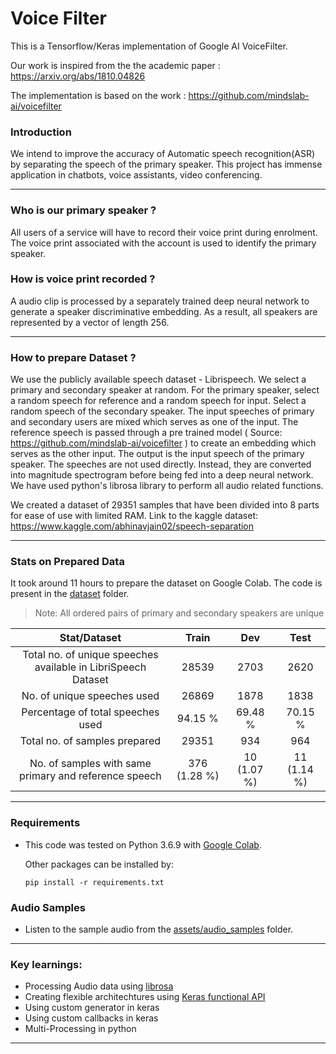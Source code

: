 # Voice Filter

This is a Tensorflow/Keras implementation of Google AI VoiceFilter. 

Our work is inspired from the the academic paper : https://arxiv.org/abs/1810.04826

The implementation is based on the work : https://github.com/mindslab-ai/voicefilter


### Introduction
We intend to improve the accuracy of Automatic speech recognition(ASR) by separating the speech of the primary speaker. 
This project has immense application in chatbots, voice assistants, video conferencing.

---

### Who is our primary speaker ?
All users of a service will have to record their voice print during enrolment. The voice print associated with the account is used to identify the primary speaker. 

### How is voice print recorded ?
A audio clip is processed by a separately trained deep neural network to generate a speaker discriminative embedding. As a result, all speakers are represented by a vector of length 256.

---

### How to prepare Dataset ?
We use the publicly available speech dataset - Librispeech. We select a primary and secondary speaker at random. For the primary speaker, select a random speech for reference and a random speech for input. Select a random speech of the secondary speaker. The input speeches of primary and secondary users are mixed which serves as one of the input. The reference speech is passed through a pre trained model ( Source: https://github.com/mindslab-ai/voicefilter ) to create an embedding which serves as the other input. The output is the input speech of the primary speaker. 
The speeches are not used directly. Instead, they are converted into magnitude spectrogram before being fed into a deep neural network. We have used python's librosa library to perform all audio related functions.

We created a dataset of 29351 samples that have been divided into 8 parts for ease of use with limited RAM. 
Link to the kaggle dataset: https://www.kaggle.com/abhinavjain02/speech-separation

---

### Stats on Prepared Data

It took around 11 hours to prepare the dataset on Google Colab. The code is present in the [dataset](/dataset) folder.

> Note: All ordered pairs of primary and secondary speakers are unique 

| Stat/Dataset                 | Train         | Dev           | Test       |
|:----------------------------:|:-------------:|:-------------:|:----------:| 
| Total no. of unique speeches available in LibriSpeech Dataset  | 28539 | 2703 | 2620 | 
| No. of unique speeches used                             | 26869 | 1878 | 1838 | 
| Percentage of total speeches used                       | 94.15 % | 69.48 % | 70.15 % | 
| Total no. of samples prepared                           | 29351 | 934 | 964 | 
| No. of samples with same primary and reference speech   | 376 (1.28 %) | 10 (1.07 %) | 11 (1.14 %) |

---

### Requirements

*  This code was tested on Python 3.6.9 with [Google Colab](colab.research.google.com).

    Other packages can be installed by:

    ```
    pip install -r requirements.txt
    ```

### Audio Samples

*  Listen to the sample audio from the [assets/audio_samples](/assets/audio_samples) folder.

---

### Key learnings:

* Processing Audio data using [librosa](https://github.com/librosa/librosa)
* Creating flexible architechtures using [Keras functional API](https://keras.io/guides/functional_api/)
* Using custom generator in keras
* Using custom callbacks in keras
* Multi-Processing in python

---

